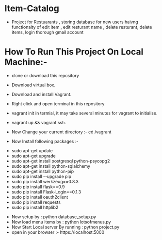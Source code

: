 # Item-Catalog

* Project for Restuarants , storing database for new users haivng functionalty of edit item , edit resturant name , delete resturant, delete items, login thorough gmail account

# How To Run This Project On Local Machine:-

* clone or download this repository

* Download virtual box.

* Download and install Vagrant.

* Right click and open terminal in this repository 

* vagrant init in termial, it may take several minutes for vagrant to initialise.

* vagrant up && vagrant ssh.
* Now Change your current directory :- cd /vagrant
* Now Install following packages :-
+ sudo apt-get  update
+ sudo apt-get upgrade
+ sudo apt-get install postgresql python-psycopg2
+ sudo apt-get install python-sqlalchemy
+ sudo apt-get install python-pip
+ sudo pip install --upgrade pip
+ sudo pip install werkzeug==0.8.3
+ sudo pip install flask==0.9
+ sudo pip install Flask-Login==0.1.3
+ sudo pip install oauth2client
+ sudo pip install requests
+ sudo pip install httplib2
* Now setup by : python database_setup.py
* Now load menu items by : python lotsofmenus.py
* Now Start Local server By running : python project.py
* open in your browser :- https://localhost:5000
